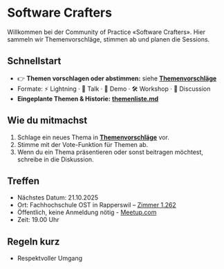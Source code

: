 # Software Crafters

Willkommen bei der Community of Practice «Software Crafters». Hier sammeln wir Themenvorschläge, stimmen ab und planen die Sessions.

## Schnellstart

- 👉 **Themen vorschlagen oder abstimmen:** siehe **[Themenvorschläge](https://github.com/orgs/Software-Crafters-Meetup/discussions/categories/themenvorschlag)**
- Formate: ⚡️ Lightning · 🎤 Talk · 🧪 Demo · 🛠 Workshop · 💬 Discussion
- **Eingeplante Themen & Historie:** **[themenliste.md](./themenliste.md)**

## Wie du mitmachst

1. Schlage ein neues Thema in **[Themenvorschläge](https://github.com/orgs/Software-Crafters-Meetup/discussions/categories/themenvorschl%C3%A4ge)** vor.
2. Stimme mit der Vote-Funktion für Themen ab.
3. Wenn du ein Thema präsentieren oder sonst beitragen möchtest, schreibe in die Diskussion.

## Treffen

- Nächstes Datum: 21.10.2025
- Ort: Fachhochschule OST in Rapperswil – [Zimmer 1.262](https://geometalab.gitlab.io/campus-maps-with-openstreetmap/ifs-campus-map/?search=way/902580361)
- Öffentlich, keine Anmeldung nötig - [Meetup.com](https://www.meetup.com/mitsprache-in-der-digitalen-welt-glarus/events/311189900)
- Zeit: 19.00 Uhr

## Regeln kurz

- Respektvoller Umgang
